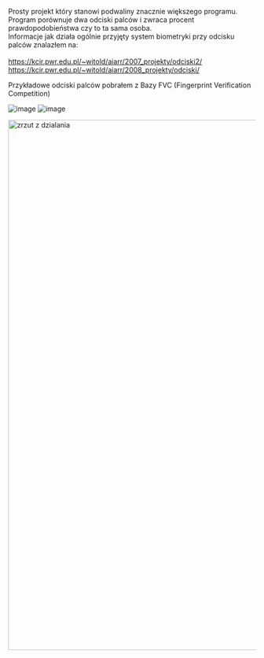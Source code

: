 Prosty projekt który stanowi podwaliny znacznie większego programu.<br>
Program porównuje dwa odciski palców i zwraca procent prawdopodobieństwa czy to ta sama osoba.<br>
Informacje jak działa ogólnie przyjęty system biometryki przy odcisku palców znalazłem na:<br>
<br>
https://kcir.pwr.edu.pl/~witold/aiarr/2007_projekty/odciski2/<br>
https://kcir.pwr.edu.pl/~witold/aiarr/2008_projekty/odciski/<br>

Przykładowe odciski palców pobrałem z Bazy FVC (Fingerprint Verification Competition)

![image](https://github.com/user-attachments/assets/b273a570-6f74-4d14-981c-bfa4af6ce6fb) ![image](https://github.com/user-attachments/assets/58bd7c01-4496-4976-9ca9-c294f208d2b8)



<img width="1078" alt="zrzut z dzialania" src="https://github.com/user-attachments/assets/921c23be-4a85-4612-83e6-3ffa1b911d50" />

